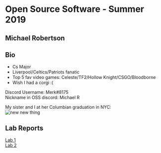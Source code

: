 # Open Source Software - Summer 2019
## Michael Robertson 

## Bio
- Cs Major
- Liverpool/Celtics/Patriots fanatic 
- Top 5 fav video games: Celeste/TF2/Hollow Knight/CSGO/Bloodborne 
- Wish I had a corgi  :(

Discord Username: Merk#8175  
Nickname in OSS discord: Michael R

My sister and I at her Columbian graduation in NYC:  
![new new thing](https://user-images.githubusercontent.com/95317029/170729423-3a70e95b-4ebc-4224-882d-3a3f2e3b065d.jpg)

## Lab Reports
[Lab 1](labs/lab-01/report.md)   
[Lab 2](labs/lab-02/report.md)
